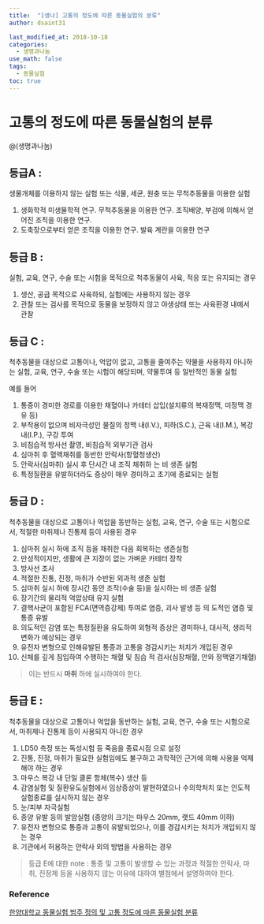 ```yaml
---
title:  "[생나] 고통의 정도에 따른 동물실험의 분류"
author: dsaint31

last_modified_at: 2018-10-18
categories: 
  - 생명과나눔
use_math: false
tags: 
  - 동물실험
toc: true
---
```


# 고통의 정도에 따른 동물실험의 분류

@(생명과나눔)

## 등급A : 

생물개체를 이용하지 않는 실험 또는 식물, 세균, 원충 또는 무척추동물을 이용한 실험

1. 생화학적 미생물학적 연구. 무척추동물을 이용한 연구. 조직배양, 부검에 의해서 얻어진 조직을 이용한 연구. 
2. 도축장으로부터 얻은 조직을 이용한 연구. 발육 계란을 이용한 연구


## 등급 B : 

실험, 교육, 연구, 수술 또는 시험을 목적으로 척추동물이 사육, 적응 또는 유지되는 경우

1. 생산, 공급 목적으로 사육하되, 실험에는 사용하지 않는 경우
2. 관찰 또는 검사를 목적으로 동물을 보정하지 않고 야생상태 또는 사육환경 내에서 관찰

## 등급 C :

척추동물을 대상으로 고통이나, 억압이 없고, 고통을 줄여주는 약물을 사용하지 아니하는 실험, 교육, 연구, 수술 또는 시험이 해당되며, 약물투여 등 일반적인 동물 실험

예를 들어

1. 통증이 경미한 경로를 이용한 채혈이나 카테터 삽입(설치류의 복재정맥, 미정맥 경유 등)
2. 부작용이 없으며 비자극성인 물질의 정맥 내(I.V.), 피하(S.C.), 근육 내(I.M.), 복강 내(I.P.), 구강 투여
3. 비침습적 방사선 촬영, 비침습적 외부기관 검사
4. 심마취 후 혈액채취를 동반한 안락사(항혈청생산)
5. 안락사(심마취) 실시 후 단시간 내 조직 채취하 는 비 생존 실험
6. 특정질환을 유발하더라도 증상이 매우 경미하고 초기에 종료되는 실험

## 등급 D :

척추동물을 대상으로 고통이나 억압을 동반하는 실험, 교육, 연구, 수술 또는 시험으로서, 적절한 마취제나 진통제 등이 사용된 경우

1. 심마취 실시 하에 조직 등을 채취한 다음 회복하는 생존실험
2. 만성적이지만, 생활에 큰 지장이 없는 가벼운 카테터 장착
3. 방사선 조사
4. 적절한 진통, 진정, 마취가 수반된 외과적 생존 실험
5. 심마취 실시 하에 장시간 동안 조작(수술 등)을 실시하는 비 생존 실험
6. 장기간의 물리적 억압상태 유지 실험
7. 결핵사균이 포함된 FCA(면역증강제) 투여로 염증, 괴사 발생 등 의 도적인 염증 및 통증 유발
8. 의도적인 감염 또는 특정질환을 유도하여 외형적 증상은 경미하나, 대사적, 생리적 변화가 예상되는 경우
9. 유전자 변형으로 인해유발된 통증과 고통을 경감시키는 처치가 개입된 경우
10.  신체를 깊게 침입하여 수행하는 채혈 및 침습 적 검사(심장채혈, 안와 정맥얼기채혈)

> 이는 반드시 **마취** 하에 실시하여야 한다.

## 등급 E : 

척추동물을 대상으로 고통이나 억압을 동반하는 실험, 교육, 연구, 수술 또는 시험으로서, 마취제나 진통제 등이 사용되지 아니한 경우

1. LD50 측정 또는 독성시험 등 죽음을 종료시점 으로 설정
2. 진통, 진정, 마취가 필요한 실험임에도 불구하고 과학적인 근거에 의해 사용을 억제해야 하는 경우
3. 마우스 복강 내 단일 클론 항체(복수) 생산 등
4. 감염실험 및 질환유도실험에서 임상증상이 발현하였으나 수의학처치 또는 인도적 실험종료를 실시하지 않는 경우
5. 눈/피부 자극실험
6. 종양 유발 등의 발암실험 (종양의 크기는 마우스 20mm, 랫드 40mm 이하)
7. 유전자 변형으로 통증과 고통이 유발되었으나, 이를 경감시키는 처치가 개입되지 않는 경우
8. 기관에서 허용하는 안락사 외의 방법을 사용하는 경우
 
> 등급 E에 대한 note : 
> 통증 및 고통이 발생할 수 있는 과정과 적절한 안락사, 마취, 진정제 등을 사용하지 않는 이유에 대하여 별첨에서 설명하여야 한다.

### Reference

[한양대학교 동물실험 범주 정의 및 고통 정도에 따른 동물실험 분류](http://larc.hanyang.ac.kr/down/%ED%95%9C%EC%96%91%EB%8C%80%ED%95%99%EA%B5%90%20%EB%8F%99%EB%AC%BC%EC%8B%A4%ED%97%98%20%EA%B3%A0%ED%86%B5%EB%93%B1%EA%B8%89%EA%B8%B0%EC%A4%80-20140930.pdf)